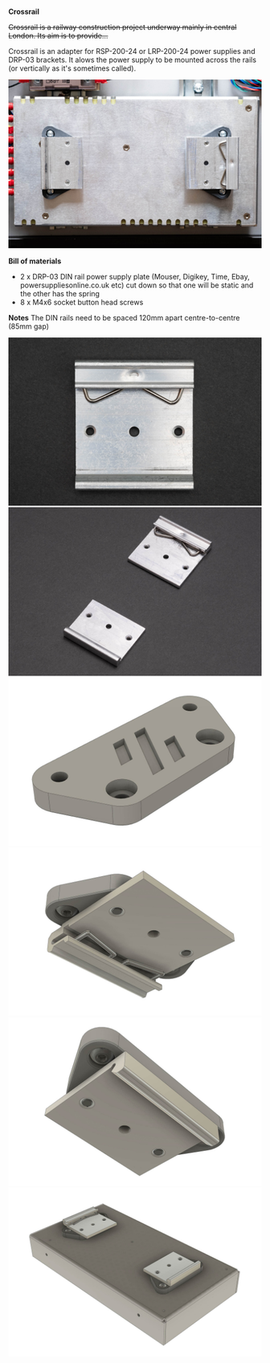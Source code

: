 **Crossrail**

~~Crossrail is a railway construction project underway mainly in central London. Its aim is to provide...~~

Crossrail is an adapter for RSP-200-24 or LRP-200-24 power supplies and DRP-03 brackets. It alows the power supply to be mounted across the rails (or vertically as it's sometimes called).

![](./images/_DSF0728.jpg)

**Bill of materials**
 - 2 x DRP-03 DIN rail power supply plate (Mouser, Digikey, Time, Ebay, powersuppliesonline.co.uk etc) cut down so that one will be static and the other has the spring
 - 8 x M4x6 socket button head screws

**Notes**
The DIN rails need to be spaced 120mm apart centre-to-centre (85mm gap)

![crossrail](./images/_DSF0725.jpg)
![crossrail](./images/_DSF0727.jpg)
![crossrail](./images/crossrail_01.jpg)
![crossrail](./images/crossrail_02.jpg)
![crossrail](./images/crossrail_04.jpg)
![crossrail](./images/crossrail_03.jpg)
